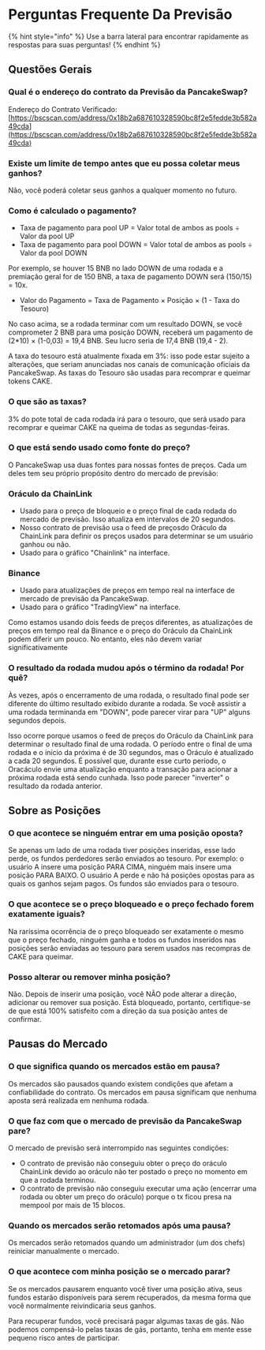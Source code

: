 # Perguntas Frequente Da Previsão

{% hint style="info" %}
Use a barra lateral para encontrar rapidamente as respostas para suas perguntas!
{% endhint %}

## Questões Gerais

### Qual é o endereço do contrato da Previsão da PancakeSwap?

Endereço do Contrato Verificado: [https://bscscan.com/address/0x18b2a687610328590bc8f2e5fedde3b582a49cda](https://bscscan.com/address/0x18b2a687610328590bc8f2e5fedde3b582a49cda)

### Existe um limite de tempo antes que eu possa coletar meus ganhos?&#x20;

Não, você poderá coletar seus ganhos a qualquer momento no futuro.&#x20;

### Como é calculado o pagamento?&#x20;

* Taxa de pagamento para pool UP = Valor total de ambos as pools ÷ Valor da pool UP&#x20;
* Taxa de pagamento para pool DOWN = Valor total de ambos as pools ÷ Valor da pool DOWN&#x20;

Por exemplo, se houver 15 BNB no lado DOWN de uma rodada e a premiação geral for de 150 BNB, a taxa de pagamento DOWN será (150/15) = 10x.&#x20;

* Valor do Pagamento = Taxa de Pagamento × Posição × (1 - Taxa do Tesouro)&#x20;

No caso acima, se a rodada terminar com um resultado DOWN, se você comprometer 2 BNB para uma posição DOWN, receberá um pagamento de (2\*10) × (1-0,03) = 19,4 BNB. Seu lucro seria de 17,4 BNB (19,4 - 2).&#x20;

A taxa do tesouro está atualmente fixada em 3%: isso pode estar sujeito a alterações, que seriam anunciadas nos canais de comunicação oficiais da PancakeSwap. As taxas do Tesouro são usadas para recomprar e queimar tokens CAKE.

### **O que são as taxas?**

3% do pote total de cada rodada irá para o tesouro, que será usado para recomprar e queimar CAKE na queima de todas as segundas-feiras.

### O que está sendo usado como fonte do preço?

O PancakeSwap usa duas fontes para nossas fontes de preços. Cada um deles tem seu próprio propósito dentro do mercado de previsão:&#x20;

### Oráculo da ChainLink&#x20;

* Usado para o preço de bloqueio e o preço final de cada rodada do mercado de previsão. Isso atualiza em intervalos de 20 segundos.
* Nosso contrato de previsão usa o feed de preçosdo Oráculo da ChainLink para definir os preços usados para determinar se um usuário ganhou ou não.
* Usado para o gráfico "Chainlink" na interface.&#x20;

### Binance&#x20;

* Usado para atualizações de preços em tempo real na interface de mercado de previsão da PancakeSwap.&#x20;
* Usado para o gráfico "TradingView" na interface.&#x20;

Como estamos usando dois feeds de preços diferentes, as atualizações de preços em tempo real da Binance e o preço do Oráculo da ChainLink podem diferir um pouco. No entanto, eles não devem variar significativamente

### O resultado da rodada mudou após o término da rodada! Por quê?&#x20;

Às vezes, após o encerramento de uma rodada, o resultado final pode ser diferente do último resultado exibido durante a rodada. Se você assistir a uma rodada terminanda em "DOWN", pode parecer virar para "UP" alguns segundos depois.&#x20;

Isso ocorre porque usamos o feed de preços do Oráculo da ChainLink para determinar o resultado final de uma rodada. O período entre o final de uma rodada e o início da próxima é de 30 segundos, mas o Oráculo é atualizado a cada 20 segundos. É possível que, durante esse curto período, o Oracáculo envie uma atualização enquanto a transação para acionar a próxima rodada está sendo cunhada. Isso pode parecer "inverter" o resultado da rodada anterior.

## Sobre as Posições

### O que acontece se ninguém entrar em uma posição oposta?&#x20;

Se apenas um lado de uma rodada tiver posições inseridas, esse lado perde, os fundos perdedores serão enviados ao tesouro. Por exemplo: o usuário A insere uma posição PARA CIMA, ninguém mais insere uma posição PARA BAIXO. O usuário A perde e não há posições opostas para as quais os ganhos sejam pagos. Os fundos são enviados para o tesouro.

### O que acontece se o preço bloqueado e o preço fechado forem exatamente iguais?

Na raríssima ocorrência de o preço bloqueado ser exatamente o mesmo que o preço fechado, ninguém ganha e todos os fundos inseridos nas posições serão enviadas ao tesouro para serem usados nas recompras de CAKE para queimar.&#x20;

### Posso alterar ou remover minha posição?&#x20;

Não. Depois de inserir uma posição, você NÃO pode alterar a direção, adicionar ou remover sua posição. Está bloqueado, portanto, certifique-se de que está 100% satisfeito com a direção da sua posição antes de confirmar.

## Pausas do Mercado

### O que significa quando os mercados estão em pausa?&#x20;

Os mercados são pausados quando existem condições que afetam a confiabilidade do contrato. Os mercados em pausa significam que nenhuma aposta será realizada em nenhuma rodada.&#x20;

### O que faz com que o mercado de previsão da PancakeSwap pare?&#x20;

O mercado de previsão será interrompido nas seguintes condições:&#x20;

* O contrato de previsão não conseguiu obter o preço do oráculo ChainLink devido ao oráculo não ter postado o preço no momento em que a rodada terminou.&#x20;
* O contrato de previsão não conseguiu executar uma ação (encerrar uma rodada ou obter um preço do oráculo) porque o tx ficou presa na mempool por mais de 15 blocos.&#x20;

### Quando os mercados serão retomados após uma pausa?&#x20;

Os mercados serão retomados quando um administrador (um dos chefs) reiniciar manualmente o mercado.&#x20;

### O que acontece com minha posição se o mercado parar?&#x20;

Se os mercados pausarem enquanto você tiver uma posição ativa, seus fundos estarão disponíveis para serem recuperados, da mesma forma que você normalmente reivindicaria seus ganhos.&#x20;

Para recuperar fundos, você precisará pagar algumas taxas de gás. Não podemos compensá-lo pelas taxas de gás, portanto, tenha em mente esse pequeno risco antes de participar.
